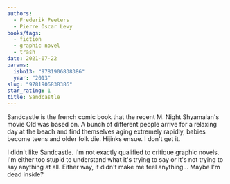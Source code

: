 ```yaml
---
authors:
  - Frederik Peeters
  - Pierre Oscar Levy
books/tags:
  - fiction
  - graphic novel
  - trash
date: 2021-07-22
params:
  isbn13: "9781906838386"
  year: "2013"
slug: "9781906838386"
star_rating: 1
title: Sandcastle
---
```


Sandcastle is the french comic book that the recent M. Night Shyamalan's movie Old was based on. A bunch of different people arrive for a relaxing day at the beach and find themselves aging extremely rapidly, babies become teens and older folk die. Hijinks ensue. I don't get it.

<!--more-->

I didn't like Sandcastle. I'm not exactly qualified to critique graphic novels. I'm either too stupid to understand what it's trying to say or it's not trying to say anything at all. Either way, it didn't make me feel anything... Maybe I'm dead inside?
